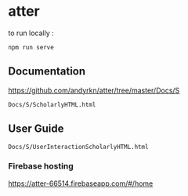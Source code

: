 # atter
to run locally :
```
npm run serve
```

## Documentation
https://github.com/andyrkn/atter/tree/master/Docs/S
```
Docs/S/ScholarlyHTML.html
```
## User Guide
```
Docs/S/UserInteractionScholarlyHTML.html
```
### Firebase hosting
https://atter-66514.firebaseapp.com/#/home
